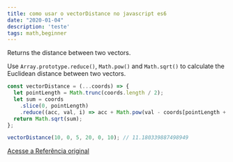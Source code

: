 ```yaml
---
title: como usar o vectorDistance no javascript es6
date: "2020-01-04"
description: 'teste'
tags: math,beginner
---
```


Returns the distance between two vectors.

Use `Array.prototype.reduce()`, `Math.pow()` and `Math.sqrt()` to calculate the Euclidean distance between two vectors.

```js
const vectorDistance = (...coords) => {
  let pointLength = Math.trunc(coords.length / 2);
  let sum = coords
    .slice(0, pointLength)
    .reduce((acc, val, i) => acc + Math.pow(val - coords[pointLength + i], 2), 0);
  return Math.sqrt(sum);
};
```

```js
vectorDistance(10, 0, 5, 20, 0, 10); // 11.180339887498949
```


[Acesse a Referência original](http://github.com/30-seconds/)
